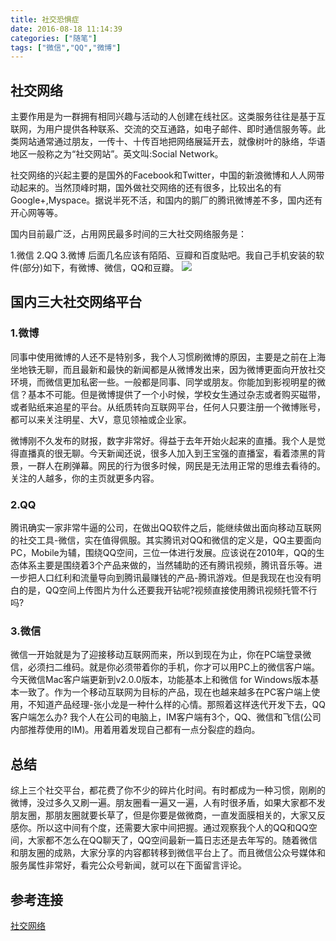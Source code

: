 ```yaml
---
title: 社交恐惧症
date: 2016-08-18 11:14:39
categories: ["随笔"]
tags: ["微信","QQ","微博"]
---
```


## 社交网络
主要作用是为一群拥有相同兴趣与活动的人创建在线社区。这类服务往往是基于互联网，为用户提供各种联系、交流的交互通路，如电子邮件、即时通信服务等。此类网站通常通过朋友，一传十、十传百地把网络展延开去，就像树叶的脉络，华语地区一般称之为“社交网站”。英文叫:Social Network。

社交网络的兴起主要的是国外的Facebook和Twitter，中国的新浪微博和人人网带动起来的。当然顶峰时期，国外做社交网络的还有很多，比较出名的有Google+,Myspace。据说半死不活，和国内的鹅厂的腾讯微博差不多，国内还有开心网等等。


国内目前最广泛，占用网民最多时间的三大社交网络服务是：

1.微信 
2.QQ 
3.微博 
后面几名应该有陌陌、豆瓣和百度贴吧。我自己手机安装的软件(部分)如下，有微博、微信，QQ和豆瓣。 
![](https://static.liangbenshu.cn/1681043744949-424e73d0-1eb3-4056-997c-495953dd2ca5.jpg)


## 国内三大社交网络平台
### 1.微博
同事中使用微博的人还不是特别多，我个人习惯刷微博的原因，主要是之前在上海坐地铁无聊，而且最新和最快的新闻都是从微博发出来，因为微博更面向开放社交环境，而微信更加私密一些。一般都是同事、同学或朋友。你能加到影视明星的微信？基本不可能。但是微博提供了一个小时候，学校女生通过杂志或者购买磁带，或者贴纸来追星的平台。从纸质转向互联网平台，任何人只要注册一个微博账号，都可以来关注明星、大V，意见领袖或企业家。

微博刚不久发布的财报，数字非常好。得益于去年开始火起来的直播。我个人是觉得直播真的很无聊。今天新闻还说，很多人加入到王宝强的直播室，看着漆黑的背景，一群人在刷弹幕。网民的行为很多时候，网民是无法用正常的思维去看待的。关注的人越多，你的主页就更多内容。

### 2.QQ
腾讯确实一家非常牛逼的公司，在做出QQ软件之后，能继续做出面向移动互联网的社交工具-微信，实在值得佩服。其实腾讯对QQ和微信的定义是，QQ主要面向PC，Mobile为辅，围绕QQ空间，三位一体进行发展。应该说在2010年，QQ的生态体系主要是围绕着3个产品来做的，当然辅助的还有腾讯视频，腾讯音乐等。进一步把人口红利和流量导向到腾讯最赚钱的产品-腾讯游戏。但是我现在也没有明白的是，QQ空间上传图片为什么还要我开钻呢?视频直接使用腾讯视频托管不行吗?

### 3.微信
微信一开始就是为了迎接移动互联网而来，所以到现在为止，你在PC端登录微信，必须扫二维码。就是你必须带着你的手机，你才可以用PC上的微信客户端。今天微信Mac客户端更新到v2.0.0版本，功能基本上和微信 for Windows版本基本一致了。作为一个移动互联网为目标的产品，现在也越来越多在PC客户端上使用，不知道产品经理-张小龙是一种什么样的心情。那照着这样迭代开发下去，QQ客户端怎么办? 我个人在公司的电脑上，IM客户端有3个，QQ、微信和飞信(公司内部推荐使用的IM)。用着用着发现自己都有一点分裂症的趋向。
## 总结
综上三个社交平台，都花费了你不少的碎片化时间。有时都成为一种习惯，刚刷的微博，没过多久又刷一遍。朋友圈看一遍又一遍，人有时很矛盾，如果大家都不发朋友圈，那朋友圈就要长草了，但是你要是做微商，一直发面膜相关的，大家又反感你。所以这中间有个度，还需要大家中间把握。通过观察我个人的QQ和QQ空间，大家都不怎么在QQ聊天了，QQ空间最新一篇日志还是去年写的。随着微信和朋友圈的成熟，大家分享的内容都转移到微信平台上了。而且微信公众号媒体和服务属性非常好，看完公众号新闻，就可以在下面留言评论。

## 参考连接
[社交网络](https://movie.douban.com/subject/3205624/)